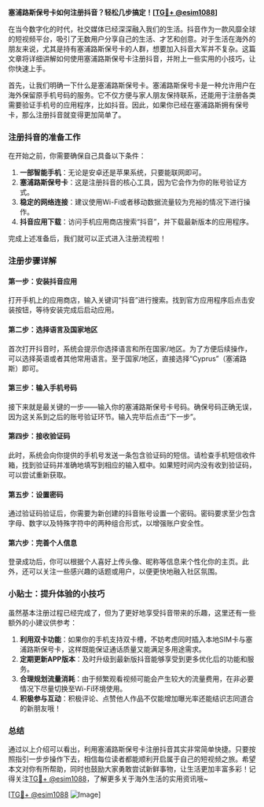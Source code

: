**塞浦路斯保号卡如何注册抖音？轻松几步搞定！[[TG💪+ @esim1088](https://t.me/s/esim1088)]**

在当今数字化的时代，社交媒体已经深深融入我们的生活。抖音作为一款风靡全球的短视频平台，吸引了无数用户分享自己的生活、才艺和创意。对于生活在海外的朋友来说，尤其是持有塞浦路斯保号卡的人群，想要加入抖音大军并不复杂。这篇文章将详细讲解如何使用塞浦路斯保号卡注册抖音，并附上一些实用的小技巧，让你快速上手。

首先，让我们明确一下什么是塞浦路斯保号卡。塞浦路斯保号卡是一种允许用户在海外保留原手机号码的服务。它不仅方便与家人朋友保持联系，还能用于注册各类需要验证手机号的应用程序，比如抖音。因此，如果你已经在塞浦路斯拥有保号卡，那么注册抖音就变得更加简单了。

### 注册抖音的准备工作

在开始之前，你需要确保自己具备以下条件：

1. **一部智能手机**：无论是安卓还是苹果系统，只要能联网即可。
2. **塞浦路斯保号卡**：这是注册抖音的核心工具，因为它会作为你的账号验证方式。
3. **稳定的网络连接**：建议使用Wi-Fi或者移动数据流量较为充裕的情况下进行操作。
4. **抖音应用下载**：访问手机应用商店搜索“抖音”，并下载最新版本的应用程序。

完成上述准备后，我们就可以正式进入注册流程啦！

### 注册步骤详解

#### 第一步：安装抖音应用
打开手机上的应用商店，输入关键词“抖音”进行搜索。找到官方应用程序后点击安装按钮，等待安装完成后启动应用。

#### 第二步：选择语言及国家地区
首次打开抖音时，系统会提示你选择语言和所在国家/地区。为了方便后续操作，可以选择英语或者其他常用语言。至于国家/地区，直接选择“Cyprus”（塞浦路斯）即可。

#### 第三步：输入手机号码
接下来就是最关键的一步——输入你的塞浦路斯保号卡号码。确保号码正确无误，因为这关系到之后的账号验证环节。输入完毕后点击“下一步”。

#### 第四步：接收验证码
此时，系统会向你提供的手机号发送一条包含验证码的短信。请检查手机短信收件箱，找到验证码并准确地填写到相应的输入框中。如果短时间内没有收到验证码，可以尝试重新获取。

#### 第五步：设置密码
通过验证码验证后，你需要为新创建的抖音账号设置一个密码。密码要求至少包含字母、数字以及特殊字符中的两种组合形式，以增强账户安全性。

#### 第六步：完善个人信息
登录成功后，你可以根据个人喜好上传头像、昵称等信息来个性化你的主页。此外，还可以关注一些感兴趣的话题或用户，以便更快地融入社区氛围。

### 小贴士：提升体验的小技巧

虽然基本注册过程已经完成了，但为了更好地享受抖音带来的乐趣，这里还有一些额外的小建议供参考：

1. **利用双卡功能**：如果你的手机支持双卡槽，不妨考虑同时插入本地SIM卡与塞浦路斯保号卡，这样既能保证通话质量又能满足多用途需求。
2. **定期更新APP版本**：及时升级到最新版抖音能够享受到更多优化后的功能和服务。
3. **合理规划流量消耗**：由于频繁观看视频可能会产生较大的流量费用，在非必要情况下尽量切换至Wi-Fi环境使用。
4. **积极参与互动**：积极评论、点赞他人作品不仅能增加曝光率还能结识志同道合的新朋友哦！

### 总结

通过以上介绍可以看出，利用塞浦路斯保号卡注册抖音其实非常简单快捷。只要按照指引一步步操作下去，相信每位读者都能顺利开启属于自己的短视频之旅。希望本文对你有所帮助，同时也鼓励大家勇敢尝试新鲜事物，让生活更加丰富多彩！记得关注[TG💪+ @esim1088](https://t.me/s/esim1088)，了解更多关于海外生活的实用资讯哦~

[[TG💪+ @esim1088](https://t.me/s/esim1088) ![Image](https://i.postimg.cc/4NQfJmqS/Snipaste-2025-05-13-00-14-12.png)]